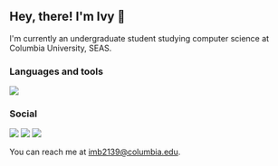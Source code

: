 ## Hey, there! I'm Ivy :herb:

I'm currently an undergraduate student studying computer science at Columbia University, SEAS.

### Languages and tools

<a href="https://skillicons.dev">
  <img src="https://skillicons.dev/icons?i=c,cpp,py,bash,ocaml,go,java,html,js,jquery,latex,md,gcp,vim,vscode&perline=5" />
</a>

### Social

<a href="https://ivybasseches.myportfolio.com"><img src="https://img.shields.io/badge/website-424242?style=for-the-badge&logo=About.me&logoColor=white"></a> <a href="https://www.linkedin.com/in/ivy-basseches-b957ba19b"><img src="https://img.shields.io/badge/LinkedIn-0077B5?style=for-the-badge&logo=linkedin&logoColor=white"></a> <a href="https://www.behance.net/ibasseches"><img src="https://img.shields.io/badge/Behance-0054F7?style=for-the-badge&logo=behance&logoColor=white"></a>

You can reach me at imb2139@columbia.edu.
